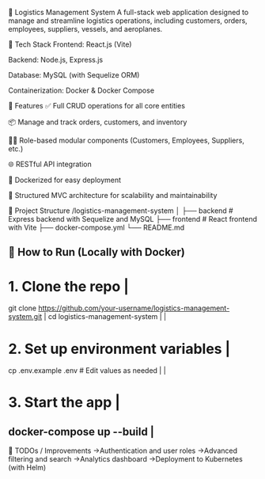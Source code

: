 🚚 Logistics Management System
A full-stack web application designed to manage and streamline logistics operations, including customers, orders, employees, suppliers, vessels, and aeroplanes.

🔧 Tech Stack
Frontend: React.js (Vite)

Backend: Node.js, Express.js

Database: MySQL (with Sequelize ORM)

Containerization: Docker & Docker Compose

🌟 Features
✅ Full CRUD operations for all core entities

📦 Manage and track orders, customers, and inventory

🧑‍💼 Role-based modular components (Customers, Employees, Suppliers, etc.)

🌐 RESTful API integration

🐳 Dockerized for easy deployment

📁 Structured MVC architecture for scalability and maintainability


📂 Project Structure
/logistics-management-system
│
├── backend         # Express backend with Sequelize and MySQL
├── frontend        # React frontend with Vite
├── docker-compose.yml
└── README.md

🚀 How to Run (Locally with Docker)
--------------------------------------------------------------------------------
# 1. Clone the repo                                                             |
git clone https://github.com/your-username/logistics-management-system.git      |
cd logistics-management-system                                                  |
                                                                                |
# 2. Set up environment variables                                               |
cp .env.example .env   # Edit values as needed                                  |
                                                                                |
# 3. Start the app                                                              |
docker-compose up --build                                                       |
---------------------------------------------------------------------------------

📌 TODOs / Improvements
->Authentication and user roles
->Advanced filtering and search
->Analytics dashboard
->Deployment to Kubernetes (with Helm)
